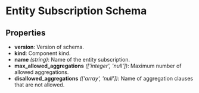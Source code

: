 # Entity Subscription Schema

## Properties

- **version**: Version of schema.
- **kind**: Component kind.
- **name** *(string)*: Name of the entity subscription.
- **max_allowed_aggregations** *(['integer', 'null'])*: Maximum number of allowed aggregations.
- **disallowed_aggregations** *(['array', 'null'])*: Name of aggregation clauses that are not allowed.
